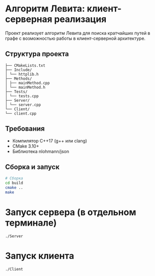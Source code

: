 # Алгоритм Левита: клиент-серверная реализация

Проект реализует алгоритм Левита для поиска кратчайших путей в графе с возможностью работы в клиент-серверной архитектуре.

## Структура проекта
```
├── CMakeLists.txt
├── Include/
│ └── httplib.h
├── Methods/
│ ├── mainMethod.cpp
│ └── mainMethod.h
├── Tests/
│ └── tests.cpp
├── Server/
│ └── server.cpp
└── Client/
└── client.cpp
```
## Требования

- Компилятор C++17 (g++ или clang)
- CMake 3.10+
- Библиотека nlohmann/json

## Сборка и запуск

```bash
# Сборка
cd build
cmake ..
make
```


# Запуск сервера (в отдельном терминале)
```
./Server
```
# Запуск клиента
```
./Client
```
